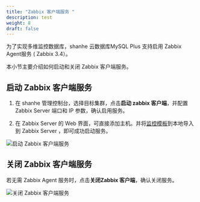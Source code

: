 ```yaml
---
title: "Zabbix 客户端服务 "
description: test
weight: 8
draft: false
---
```



为了实现多维监控数据库，shanhe 云数据库MySQL Plus 支持启用 Zabbix Agent服务 ( Zabbix 3.4）。

本小节主要介绍如何启动和关闭 Zabbix 客户端服务。

## 启动 Zabbix 客户端服务

1. 在 shanhe 管理控制台，选择目标集群，点击**启动 zabbix 客户端**，并配置 Zabbix Server 端口和 IP 参数，确认启用服务。

2. 在 Zabbix Server 的 Web 界面，可直接添加主机。并将[监控模板](https://releases-qs.jn1.is.shanhe.com/zabbix/zbx_export_templates.xml?response-content-disposition=attachment)到本地导入到 Zabbix Server ，即可成功启动服务。

![启动 Zabbix 客户端服务](../../_images/start_zabbix_agent.png)

## 关闭 Zabbix 客户端服务

若无需 Zabbix Agent 服务时，点击**关闭Zabbix 客户端**，确认关闭服务。

![关闭 Zabbix 客户端服务](../../_images/stop_zabbix_agent.png)